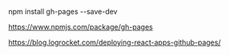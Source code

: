 npm install gh-pages --save-dev


https://www.npmjs.com/package/gh-pages


https://blog.logrocket.com/deploying-react-apps-github-pages/